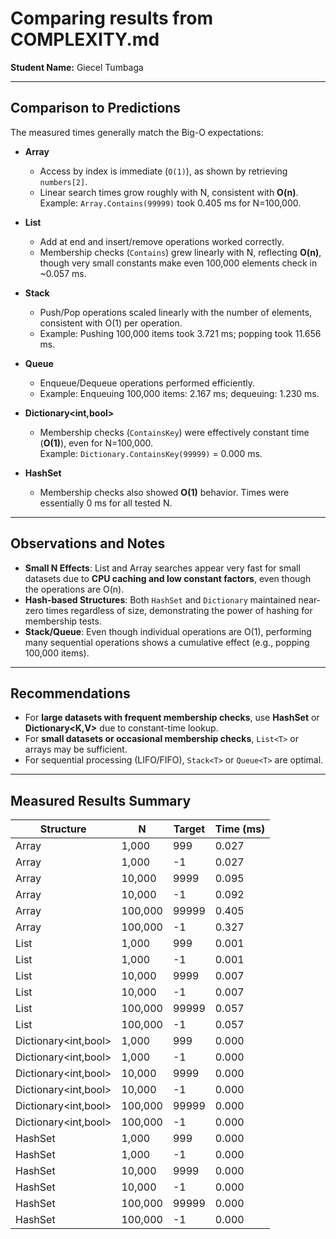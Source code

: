 # Comparing results from COMPLEXITY.md 
**Student Name:** Giecel Tumbaga 

---

## Comparison to Predictions

The measured times generally match the Big-O expectations:

- **Array**
  - Access by index is immediate (`O(1)`), as shown by retrieving `numbers[2]`.
  - Linear search times grow roughly with N, consistent with **O(n)**.  
    Example: `Array.Contains(99999)` took 0.405 ms for N=100,000.

- **List<int>**
  - Add at end and insert/remove operations worked correctly.
  - Membership checks (`Contains`) grew linearly with N, reflecting **O(n)**, though very small constants make even 100,000 elements check in ~0.057 ms.

- **Stack<T>**
  - Push/Pop operations scaled linearly with the number of elements, consistent with O(1) per operation.
  - Example: Pushing 100,000 items took 3.721 ms; popping took 11.656 ms.

- **Queue<T>**
  - Enqueue/Dequeue operations performed efficiently.
  - Example: Enqueuing 100,000 items: 2.167 ms; dequeuing: 1.230 ms.

- **Dictionary<int,bool>**
  - Membership checks (`ContainsKey`) were effectively constant time (**O(1)**), even for N=100,000.  
    Example: `Dictionary.ContainsKey(99999)` = 0.000 ms.

- **HashSet<int>**
  - Membership checks also showed **O(1)** behavior. Times were essentially 0 ms for all tested N.

---

## Observations and Notes

- **Small N Effects**: List and Array searches appear very fast for small datasets due to **CPU caching and low constant factors**, even though the operations are O(n).
- **Hash-based Structures**: Both `HashSet` and `Dictionary` maintained near-zero times regardless of size, demonstrating the power of hashing for membership tests.
- **Stack/Queue**: Even though individual operations are O(1), performing many sequential operations shows a cumulative effect (e.g., popping 100,000 items).

---

## Recommendations

- For **large datasets with frequent membership checks**, use **HashSet<T>** or **Dictionary<K,V>** due to constant-time lookup.
- For **small datasets or occasional membership checks**, `List<T>` or arrays may be sufficient.
- For sequential processing (LIFO/FIFO), `Stack<T>` or `Queue<T>` are optimal.

---

## Measured Results Summary

| Structure | N | Target | Time (ms) |
|-----------|---|--------|-----------|
| Array | 1,000 | 999 | 0.027 |
| Array | 1,000 | -1 | 0.027 |
| Array | 10,000 | 9999 | 0.095 |
| Array | 10,000 | -1 | 0.092 |
| Array | 100,000 | 99999 | 0.405 |
| Array | 100,000 | -1 | 0.327 |
| List<int> | 1,000 | 999 | 0.001 |
| List<int> | 1,000 | -1 | 0.001 |
| List<int> | 10,000 | 9999 | 0.007 |
| List<int> | 10,000 | -1 | 0.007 |
| List<int> | 100,000 | 99999 | 0.057 |
| List<int> | 100,000 | -1 | 0.057 |
| Dictionary<int,bool> | 1,000 | 999 | 0.000 |
| Dictionary<int,bool> | 1,000 | -1 | 0.000 |
| Dictionary<int,bool> | 10,000 | 9999 | 0.000 |
| Dictionary<int,bool> | 10,000 | -1 | 0.000 |
| Dictionary<int,bool> | 100,000 | 99999 | 0.000 |
| Dictionary<int,bool> | 100,000 | -1 | 0.000 |
| HashSet<int> | 1,000 | 999 | 0.000 |
| HashSet<int> | 1,000 | -1 | 0.000 |
| HashSet<int> | 10,000 | 9999 | 0.000 |
| HashSet<int> | 10,000 | -1 | 0.000 |
| HashSet<int> | 100,000 | 99999 | 0.000 |
| HashSet<int> | 100,000 | -1 | 0.000 |